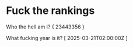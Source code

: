 # Fuck the rankings

Who the hell am I?
{ 23443356 }

What fucking year is it?
[ 2025-03-21T02:00:00Z ]
